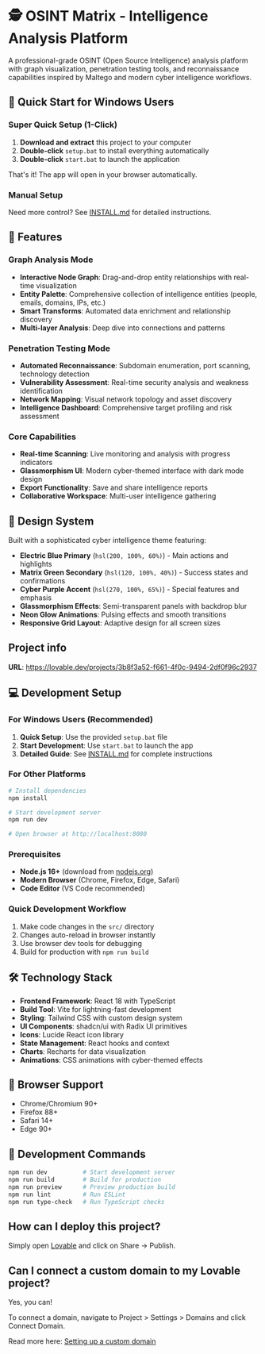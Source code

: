 # 🕵️ OSINT Matrix - Intelligence Analysis Platform

A professional-grade OSINT (Open Source Intelligence) analysis platform with graph visualization, penetration testing tools, and reconnaissance capabilities inspired by Maltego and modern cyber intelligence workflows.

## 🚀 Quick Start for Windows Users

### Super Quick Setup (1-Click)
1. **Download and extract** this project to your computer
2. **Double-click** `setup.bat` to install everything automatically
3. **Double-click** `start.bat` to launch the application

That's it! The app will open in your browser automatically.

### Manual Setup
Need more control? See [INSTALL.md](INSTALL.md) for detailed instructions.

## 🚀 Features

### Graph Analysis Mode
- **Interactive Node Graph**: Drag-and-drop entity relationships with real-time visualization
- **Entity Palette**: Comprehensive collection of intelligence entities (people, emails, domains, IPs, etc.)
- **Smart Transforms**: Automated data enrichment and relationship discovery
- **Multi-layer Analysis**: Deep dive into connections and patterns

### Penetration Testing Mode  
- **Automated Reconnaissance**: Subdomain enumeration, port scanning, technology detection
- **Vulnerability Assessment**: Real-time security analysis and weakness identification
- **Network Mapping**: Visual network topology and asset discovery
- **Intelligence Dashboard**: Comprehensive target profiling and risk assessment

### Core Capabilities
- **Real-time Scanning**: Live monitoring and analysis with progress indicators
- **Glassmorphism UI**: Modern cyber-themed interface with dark mode design
- **Export Functionality**: Save and share intelligence reports
- **Collaborative Workspace**: Multi-user intelligence gathering

## 🎨 Design System

Built with a sophisticated cyber intelligence theme featuring:
- **Electric Blue Primary** (`hsl(200, 100%, 60%)`) - Main actions and highlights
- **Matrix Green Secondary** (`hsl(120, 100%, 40%)`) - Success states and confirmations  
- **Cyber Purple Accent** (`hsl(270, 100%, 65%)`) - Special features and emphasis
- **Glassmorphism Effects**: Semi-transparent panels with backdrop blur
- **Neon Glow Animations**: Pulsing effects and smooth transitions
- **Responsive Grid Layout**: Adaptive design for all screen sizes

## Project info

**URL**: https://lovable.dev/projects/3b8f3a52-f661-4f0c-9494-2df0f96c2937

## 💻 Development Setup

### For Windows Users (Recommended)
1. **Quick Setup**: Use the provided `setup.bat` file
2. **Start Development**: Use `start.bat` to launch the app
3. **Detailed Guide**: See [INSTALL.md](INSTALL.md) for complete instructions

### For Other Platforms
```bash
# Install dependencies
npm install

# Start development server
npm run dev

# Open browser at http://localhost:8080
```

### Prerequisites
- **Node.js 16+** (download from [nodejs.org](https://nodejs.org))
- **Modern Browser** (Chrome, Firefox, Edge, Safari)
- **Code Editor** (VS Code recommended)

### Quick Development Workflow
1. Make code changes in the `src/` directory
2. Changes auto-reload in browser instantly
3. Use browser dev tools for debugging
4. Build for production with `npm run build`

## 🛠️ Technology Stack

- **Frontend Framework**: React 18 with TypeScript
- **Build Tool**: Vite for lightning-fast development
- **Styling**: Tailwind CSS with custom design system
- **UI Components**: shadcn/ui with Radix UI primitives
- **Icons**: Lucide React icon library
- **State Management**: React hooks and context
- **Charts**: Recharts for data visualization
- **Animations**: CSS animations with cyber-themed effects

## 📱 Browser Support

- Chrome/Chromium 90+
- Firefox 88+
- Safari 14+
- Edge 90+

## 🔧 Development Commands

```bash
npm run dev          # Start development server
npm run build        # Build for production
npm run preview      # Preview production build
npm run lint         # Run ESLint
npm run type-check   # Run TypeScript checks
```

## How can I deploy this project?

Simply open [Lovable](https://lovable.dev/projects/3b8f3a52-f661-4f0c-9494-2df0f96c2937) and click on Share -> Publish.

## Can I connect a custom domain to my Lovable project?

Yes, you can!

To connect a domain, navigate to Project > Settings > Domains and click Connect Domain.

Read more here: [Setting up a custom domain](https://docs.lovable.dev/tips-tricks/custom-domain#step-by-step-guide)
